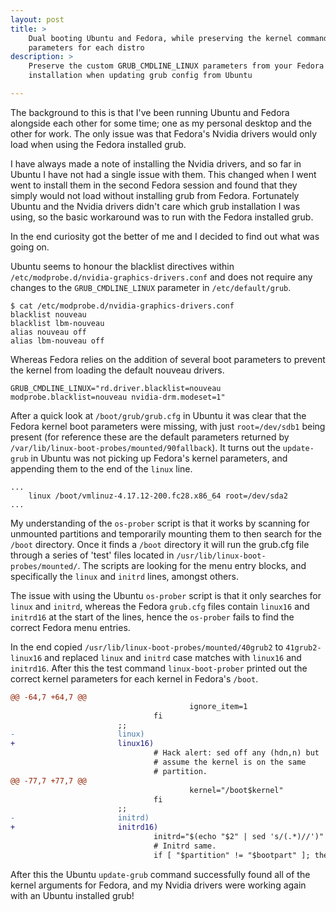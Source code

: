 ```yaml
---
layout: post
title: >
    Dual booting Ubuntu and Fedora, while preserving the kernel command line
    parameters for each distro
description: >
    Preserve the custom GRUB_CMDLINE_LINUX parameters from your Fedora
    installation when updating grub config from Ubuntu

---
```


The background to this is that I've been running Ubuntu and Fedora alongside
each other for some time; one as my personal desktop and the other for
work. The only issue was that Fedora's Nvidia drivers would only load when using
the Fedora installed grub.

I have always made a note of installing the Nvidia drivers, and so far in Ubuntu
I have not had a single issue with them. This changed when I went went to
install them in the second Fedora session and found that they simply would not
load without installing grub from Fedora. Fortunately Ubuntu and the Nvidia
drivers didn't care which grub installation I was using, so the basic workaround
was to run with the Fedora installed grub.

In the end curiosity got the better of me and I decided to find out what was
going on.

Ubuntu seems to honour the blacklist directives within
`/etc/modprobe.d/nvidia-graphics-drivers.conf` and does not require any changes
to the `GRUB_CMDLINE_LINUX` parameter in `/etc/default/grub`.

```
$ cat /etc/modprobe.d/nvidia-graphics-drivers.conf
blacklist nouveau
blacklist lbm-nouveau
alias nouveau off
alias lbm-nouveau off
```

Whereas Fedora relies on the addition of several boot parameters to prevent the
kernel from loading the default nouveau drivers.

```
GRUB_CMDLINE_LINUX="rd.driver.blacklist=nouveau modprobe.blacklist=nouveau nvidia-drm.modeset=1"
```

After a quick look at `/boot/grub/grub.cfg` in Ubuntu it was clear that the
Fedora kernel boot parameters were missing, with just `root=/dev/sdb1` being
present (for reference these are the default parameters returned by
`/var/lib/linux-boot-probes/mounted/90fallback`).  It turns out the
`update-grub` in Ubuntu was not picking up Fedora's kernel parameters, and
appending them to the end of the `linux` line.

```
...
    linux /boot/vmlinuz-4.17.12-200.fc28.x86_64 root=/dev/sda2
...
```

My understanding of the `os-prober` script is that it works by scanning for
unmounted partitions and temporarily mounting them to then search for the
`/boot` directory. Once it finds a `/boot` directory it will run the grub.cfg
file through a series of 'test' files located in
`/usr/lib/linux-boot-probes/mounted/`. The scripts are looking for the menu
entry blocks, and specifically the `linux` and `initrd` lines, amongst others.


The issue with using the Ubuntu `os-prober` script is that it only searches for
`linux` and `initrd`, whereas the Fedora `grub.cfg` files contain `linux16` and
`initrd16` at the start of the lines, hence the `os-prober` fails to find the
correct Fedora menu entries.

In the end copied `/usr/lib/linux-boot-probes/mounted/40grub2` to
`41grub2-linux16` and replaced `linux` and `initrd` case matches with `linux16`
and `initrd16`. After this the test command `linux-boot-prober` printed out the
correct kernel parameters for each kernel in Fedora's `/boot`.

```patch
@@ -64,7 +64,7 @@
                                        ignore_item=1
                                fi
                        ;;
-                       linux)
+                       linux16)
                                # Hack alert: sed off any (hdn,n) but
                                # assume the kernel is on the same
                                # partition.
@@ -77,7 +77,7 @@
                                        kernel="/boot$kernel"
                                fi
                        ;;
-                       initrd)
+                       initrd16)
                                initrd="$(echo "$2" | sed 's/(.*)//')"
                                # Initrd same.
                                if [ "$partition" != "$bootpart" ]; then

```

After this the Ubuntu `update-grub` command successfully found all of the kernel
arguments for Fedora, and my Nvidia drivers were working again with an Ubuntu
installed grub!
